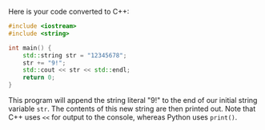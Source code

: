 Here is your code converted to C++:

```c++
#include <iostream>
#include <string>

int main() {
    std::string str = "12345678";
    str += "9!";
    std::cout << str << std::endl;
    return 0;
}
```

This program will append the string literal "9!" to the end of our initial string variable `str`. The contents of this new string are then printed out. Note that C++ uses `<<` for output to the console, whereas Python uses `print()`.
